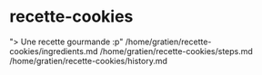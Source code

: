 # recette-cookies
"> Une recette gourmande :p"
/home/gratien/recette-cookies/ingredients.md
/home/gratien/recette-cookies/steps.md
/home/gratien/recette-cookies/history.md
